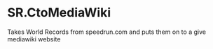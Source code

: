 # SR.CtoMediaWiki
Takes World Records from speedrun.com and puts them on to a give mediawiki website
